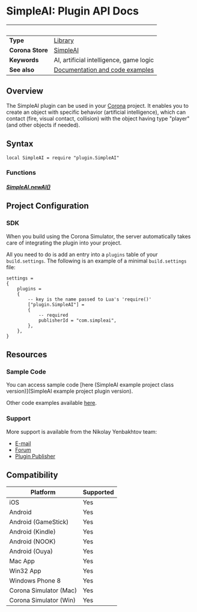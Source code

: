 # SimpleAI: Plugin API Docs

|                      | &nbsp; 
| -------------------- | ---------------------------------------------------------------
| __Type__             | [Library](http://docs.coronalabs.com/api/type/Library.html)
| __Corona Store__     | [SimpleAI](http://store.coronalabs.com/plugin/SimpleAI)
| __Keywords__         | AI, artificial intelligence, game logic
| __See also__         | [Documentation and code examples](http://simple-ai.blogspot.com)

## Overview

The SimpleAI plugin can be used in your [Corona](https://coronalabs.com/products/corona-sdk/) project. It enables you to create an object with specific behavior (artificial intelligence), which can contact (fire, visual contact, collision) with the object having type "player" (and other objects if needed).

## Syntax

	local SimpleAI = require "plugin.SimpleAI"

### Functions

##### [SimpleAI.newAI()](newAI.markdown)

## Project Configuration


### SDK

When you build using the Corona Simulator, the server automatically takes care of integrating the plugin into your project. 

All you need to do is add an entry into a `plugins` table of your `build.settings`. The following is an example of a minimal `build.settings` file:

``````
settings =
{
	plugins =
	{
		-- key is the name passed to Lua's 'require()'
		["plugin.SimpleAI"] =
		{
			-- required
			publisherId = "com.simpleai",
		},
	},		
}
``````


## Resources

### Sample Code

You can access sample code [here (SimpleAI example project class version)](SimpleAI example project plugin version).

Other code examples available [here](http://simple-ai.blogspot.com/#code_examples).

### Support

More support is available from the Nikolay Yenbakhtov team:

* [E-mail](mailto://enbahtov@gmail.com)
* [Forum](https://forums.coronalabs.com/topic/63905-simple-ai-for-corona-sdk)
* [Plugin Publisher](http://simple-ai.blogspot.com)


## Compatibility

| Platform                     | Supported
| ---------------------------- | ---------------------------- 
| iOS                          | Yes
| Android                      | Yes
| Android (GameStick)          | Yes
| Android (Kindle)             | Yes
| Android (NOOK)               | Yes
| Android (Ouya)               | Yes
| Mac App                      | Yes
| Win32 App                    | Yes
| Windows Phone 8              | Yes
| Corona Simulator (Mac)       | Yes
| Corona Simulator (Win)       | Yes


